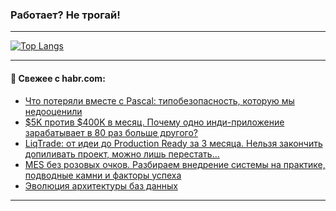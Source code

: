 ### Работает? Не трогай!

---
<!--
#### 🛠️ Technical stack:

![Java](https://img.shields.io/badge/Java-informational?logo=Oracle&style=flat&logoColor=white&color=FF4500)
![Kotlin](https://img.shields.io/badge/Kotlin-informational?logo=Kotlin&style=flat&logoColor=white&color=774D97)
![TS](https://img.shields.io/badge/TypeScript-informational?logo=typeScript&style=flat&logoColor=black&color=017acc)
![Python](https://img.shields.io/badge/Python-informational?logo=Python&style=flat&logoColor=black&color=ffdd54) <br>
![Spring](https://img.shields.io/badge/Spring-informational?logo=Spring&style=flat&logoColor=white&color=6DB33F) 
![SpringBoot](https://img.shields.io/badge/SpringBoot-informational?logo=SpringBoot&style=flat&logoColor=white&color=6DB33F)
![Nest](https://img.shields.io/badge/NestJS-informational?logo=NestJS&style=flat&logoColor=white&color=E0234E) 
![NodeJS](https://img.shields.io/badge/NodeJS-informational?logo=node.js&style=flat&logoColor=white&color=70A760)<br>
![PostgreSQL](https://img.shields.io/badge/PostgreSQL-informational?logo=PostgreSQL&style=flat&logoColor=white&color=DAA520)
![MongoDB](https://img.shields.io/badge/MongoDB-informational?logo=MongoDB&style=flat&logoColor=white&color=870000)
![Apache](https://img.shields.io/badge/Apache-informational?logo=apache&style=flat&logoColor=white&color=f74e28)

___ 
-->

<!--- #### 🛠️ : --->

[![Top Langs](https://github-readme-stats-82jvfl3w3-advtsettinggmailcoms-projects.vercel.app/api/top-langs/?username=zloylis&langs_count=10&hide_title=true&title_color=e6edf3&size_weight=0.5&count_weight=0.5&layout=compact&hide_progress=true&hide_border=true&theme=dracula&hide=css,makefile,cmake)](https://github.com/zloylis)

<!---


####  :octocat:&nbsp;&nbsp; Статистика:

![GitHub stats](https://github-readme-stats-u2qms2cxw-advtsettinggmailcoms-projects.vercel.app/api?username=zloylis&show_icons=true&hide_border=true&theme=dracula&title_color=e6edf3&include_all_commits=true&count_private=true&hide_rank=false&hide_title=true&rank_icon=github)
-->
---

#### 💬 Свежее с habr.com:

<!-- BLOG-POST-LIST:START -->
- [Что потеряли вместе с Pascal: типобезопасность, которую мы недооценили](https://habr.com/ru/articles/958274/?utm_source=habrahabr&utm_medium=rss&utm_campaign=958274)
- [$5K против $400K в месяц. Почему одно инди-приложение зарабатывает в 80 раз больше другого?](https://habr.com/ru/articles/958244/?utm_source=habrahabr&utm_medium=rss&utm_campaign=958244)
- [LiqTrade: от идеи до Production Ready за 3 месяца. Нельзя закончить допиливать проект, можно лишь перестать…](https://habr.com/ru/articles/958214/?utm_source=habrahabr&utm_medium=rss&utm_campaign=958214)
- [MES без розовых очков. Разбираем внедрение системы на практике, подводные камни и факторы успеха](https://habr.com/ru/companies/k2tech/articles/958208/?utm_source=habrahabr&utm_medium=rss&utm_campaign=958208)
- [Эволюция архитектуры баз данных](https://habr.com/ru/companies/oleg-bunin/articles/950454/?utm_source=habrahabr&utm_medium=rss&utm_campaign=950454)
<!-- BLOG-POST-LIST:END -->

---

